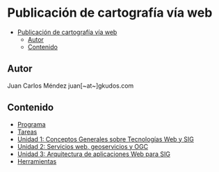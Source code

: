 # Publicación de cartografía vía web

- [Publicación de cartografía vía web](#publicaci%C3%B3n-de-cartograf%C3%ADa-v%C3%ADa-web)
  - [Autor](#autor)
  - [Contenido](#contenido)

## Autor

Juan Carlos Méndez
juan[~at~]gkudos.com

## Contenido

* [Programa](Programa.md)
* [Tareas](Tareas.md)
* [Unidad 1: Conceptos Generales sobre Tecnologías Web y SIG](01_Conceptos)
* [Unidad 2: Servicios web, geoservicios y OGC](02_Servicios_Web_Geoservicios_OGC)
* [Unidad 3: Arquitectura de aplicaciones Web para SIG](03_Arquitectura_SIG)
* [Herramientas](Herramientas.md)


